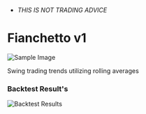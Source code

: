 * *THIS IS NOT TRADING ADVICE*

# Fianchetto v1
![Sample Image](https://i.ibb.co/xmKJ3YS/2021-05-02-15-32.png)

Swing trading trends utilizing rolling averages

### Backtest Result's
![Backtest Results](https://i.ibb.co/d6knCCK/2021-05-02-15-32-1.png)
